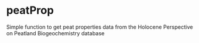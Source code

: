 # peatProp
Simple function to get peat properties data from the Holocene Perspective on Peatland Biogeochemistry database
